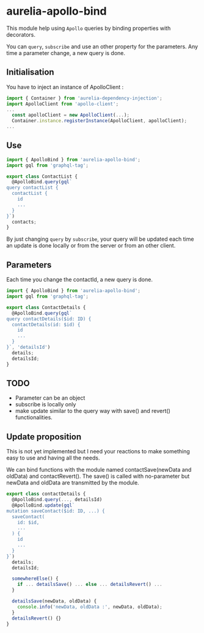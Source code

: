 # aurelia-apollo-bind

This module help using `Apollo` queries by binding properties with decorators.

You can `query`, `subscribe` and use an other property for the parameters.
Any time a parameter change, a new query is done.

## Initialisation

You have to inject an instance of ApolloClient :

```typescript
import { Container } from 'aurelia-dependency-injection';
import ApolloClient from 'apollo-client';
...
  const apolloClient = new ApolloClient(...);
  Container.instance.registerInstance(ApolloClient, apolloClient);
...
```

## Use

```typescript
import { ApolloBind } from 'aurelia-apollo-bind';
import gql from 'graphql-tag';

export class ContactList {
  @ApolloBind.query(gql`
query contactList {
  contactList {
    id
    ...
  }
}`)
  contacts;
}
```

By just changing `query` by `subscribe`, your query will be updated each time an update is done locally or from the server or from an other client.

## Parameters

Each time you change the contactId, a new query is done.

```typescript
import { ApolloBind } from 'aurelia-apollo-bind';
import gql from 'graphql-tag';

export class ContactDetails {
  @ApolloBind.query(gql`
query contactDetails($id: ID) {
  contactDetails(id: $id) {
    id
    ...
  }
}`, 'detailsId')
  details;
  detailsId;
}
```

## TODO

 - Parameter can be an object
 - subscribe is locally only
 - make update similar to the query way with save() and revert() functionalities.

## Update proposition

This is not yet implemented but I need your reactions to make something easy to use and having all the needs.

We can bind functions with the module named contactSave(newData and oldData) and contactRevert().
The save() is called with no-parameter but newData and oldData are transmitted by the module.

```typescript
export class contactDetails {
  @ApolloBind.query(..., detailsId)
  @ApolloBind.update(gql`
mutation saveContact($id: ID, ...) {
  saveContact(
    id: $id,
    ...
  ) {
    id
    ...
  }
}`)
  details;
  detailsId;

  somewhereElse() {
    if ... detailsSave() ... else ... detailsRevert() ...
  }

  detailsSave(newData, oldData) {
    console.info('newData, oldData :', newData, oldData);
  }
  detailsRevert() {}
}
```
